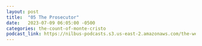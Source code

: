```yaml
---
layout: post
title:  "05 The Prosecutor"
date:   2023-07-09 06:05:00 -0500
categories: the-count-of-monte-cristo
podcast_link: https://nilbus-podcasts.s3.us-east-2.amazonaws.com/the-well-trained-mind/The%20Count%20of%20Monte%20Cristo/05%20The%20Prosecutor.mp3
---
```

